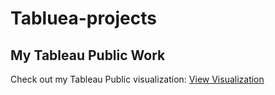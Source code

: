 # Tabluea-projects
## My Tableau Public Work
Check out my Tableau Public visualization: [View Visualization](https://public.tableau.com/app/profile/arinda.alban/vizzes)

